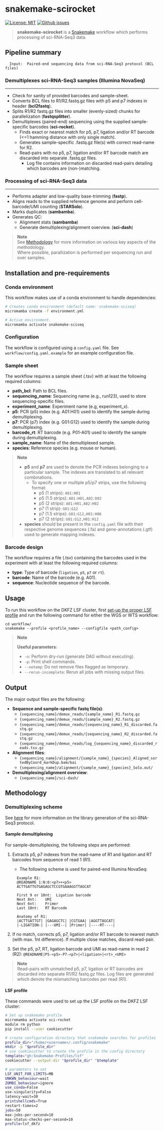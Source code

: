 # snakemake-scirocket

[![License: MIT](https://img.shields.io/badge/License-MIT-yellow.svg)](https://opensource.org/licenses/MIT) [![Github issues](https://img.shields.io/github/issues/odomlab2/snakemake-sciseq)](https://img.shields.io/github/issues/odomlab2/snakemake-sciseq)

> **snakemake-scirocket** is a [Snakemake](https://snakemake.readthedocs.io/en/stable/) workflow which performs processing of sci-RNA-Seq3 data.

## Pipeline summary

```text
  Input:  Paired-end sequencing data from sci-RNA-Seq3 protocol (BCL files)
```

### **Demultiplexes sci-RNA-Seq3 samples (Illumina NovaSeq)**

---

- Check for sanity of provided barcodes and sample-sheet.
- Converts BCL files to R1/R2.fastq.gz files with p5 and p7 indexes in header (**bcl2fastq**).
- Splits R1/R2 fastq.gz files into smaller (evenly-sized) chunks for parallelization (**fastqsplitter**).
- Demultiplexes (paired-end) sequencing using the supplied sample-specific barcodes (**sci-rocket**).
  - Finds exact or nearest match for p5, p7, ligation and/or RT barcode (<=1 hamming distance with only single match).
  - Generates sample-specific .fastq.gz file(s) with correct read-name for R2.
  - Read-pairs with no p5, p7, ligation and/or RT barcode match are discarded into separate .fastq.gz files.
    - Log file contains information on discarded read-pairs detailing which barcodes are (non-)matching.

### **Processing of sci-RNA-Seq3 data**

---

- Performs adapter and low-quality base-trimming (**fastp**).
- Aligns reads to the supplied reference genome and perform cell-barcode/UMI counting (**STARSolo**).
- Marks duplicates (**sambamba**).
- Generates QC:
  - Alignment stats (**sambamba**)
  - Generate demultiplexing/alignment overview. (**sci-dash**)

> **Note**  
> See [Methodology](#methodology) for more information on various key aspects of the methodology.  
> Where possible, parallization is performed per sequencing run and over samples.

## Installation and pre-requirements

### Conda environment

This workflow makes use of a conda environment to handle dependencies:

```bash
# Creates conda environment (default name: snakemake-sciseq)
micromamba create -f environment.yml

# Active environment.
micromamba activate snakemake-sciseq
```

### Configuration

The workflow is configured using a `config.yaml` file. See `workflow/config.yaml.example` for an example configuration file.

### Sample sheet

The workflow requires a sample sheet (.tsv) with at least the following required columns:

- **path_bcl**: Path to BCL files.
- **sequencing_name**: Sequencing name (e.g., run123), used to store sequencing-specific files.
- **experiment_name**: Experiment name (e.g, experiment_x).
- **p5**: PCR (p5) index (e.g. A01:H01) used to identify the sample during demultiplexing.
- **p7**: PCR (p7) index (e.g. G01:G12) used to identify the sample during demultiplexing.
- **barcode_rt**: RT barcode (e.g. P01-A01) used to identify the sample during demultiplexing.
- **sample_name**: Name of the demultiplexed sample.
- **species**: Reference species (e.g. mouse or human).

> **Note**
>
> - **p5** and **p7** are used to denote the PCR indexes belonging to a particular sample. The indexes are translated to all relevant combinations.
>   - To specify one or multiple p5/p7 strips, use the following format:
>     - p5 (1 strips): `A01:H01`
>     - p5 (1.5 strips): `A01:H01,A02:D02`
>     - p5 (2 strips): `A01:H01,A02:H02`
>     - p7 (1 strip): `G01:G12`
>     - p7 (1.5 strips): `G01:G12,H01:H06`
>     - p7 (2 strips): `G01:G12,H01:H12`
> - **species** should be present in the `config.yaml` file with their respective genome sequences (.fa) and gene-annotations (.gtf) used to generate mapping indexes.

### Barcode design

The workflow requires a file (.tsv) containing the barcodes used in the experiment with at least the following required columns:

- **type**: Type of barcode (`ligation`, `p5`, `p7` or `rt`).
- **barcode**: Name of the barcode (e.g. A01).
- **sequence**: Nucleotide sequence of the barcode.

## Usage

To run this workflow on the DKFZ LSF cluster, first [set-up the proper LSF profile](https://github.com/Snakemake-Profiles/lsf) and run the following command for either the WGS or WTS workflow:

```shell
cd workflow/
snakemake --profile <profile_name> --configfile <path_config>
```

> **Note**
>
> **Useful parameters**:
>
> - `-n`: Perform dry-run (generate DAG without executing).
> - `-p`: Print shell commands.
> - `--notemp`: Do not remove files flagged as temporary.
> - `--rerun-incomplete`: Rerun all jobs with missing output files.

## Output

The major output files are the following:

- **Sequence and sample-specific fastq file(s)**:
  - `{sequencing_name}/demux_reads/{sample_name}_R1.fastq.gz`
  - `{sequencing_name}/demux_reads/{sample_name}_R2.fastq.gz`
  - `{sequencing_name}/demux_reads/{sequencing_name}_R1_discarded.fastq.gz`
  - `{sequencing_name}/demux_reads/{sequencing_name}_R2_discarded.fastq.gz`
  - `{sequencing_name}/demux_reads/log_{sequencing_name}_discarded_reads.tsv.gz`
- **Alignment files**:
  - `{sequencing_name}/alignment/{sample_name}_{species}_Aligned_sortedByCoord_markDup.bam/bai`
  - `{sequencing_name}/alignment/{sample_name}_{species}_Solo.out/`
- **Demultiplexing/alignment overview**:
  - `{sequencing_name}/sci-dash/`

## Methodology

### Demultiplexing scheme

See [here](https://teichlab.github.io/scg_lib_structs/methods_html/sci-RNA-seq3.html) for more information on the library generation of the sci-RNA-Seq3 protocol.

#### **Sample demultiplexing**

For sample-demultiplexing, the following steps are performed:

1. Extracts p5, p7 indexes from the read-name of R1 and ligation and RT barcodes from sequence of read 1 (R1).

   - The following scheme is used for paired-end Illumina NovaSeq:

   ```text
     Example R1:
     @READNAME 1:N:0:<p7>+<p5>
     ACTTGATTGTGAGAGCTCCGTGAAAGGTTAGCAT

     First 9 or 10nt:  Ligation barcode
     Next 8nt:    UMI
     Next 6nt:    Primer
     Last 10nt:   RT Barcode

     Anatomy of R1:
     |ACTTGATTGT| |GAGAGCTC| |CGTGAA| |AGGTTAGCAT|
     |-LIGATION-| |---UMI--| |Primer| |----RT----|

   ```

2. If no match, corrects p5, p7, ligation and/or RT barcode to nearest match (with max. 1nt difference). If multiple close matches, discard read-pair.
3. Set the p5, p7, RT, ligation barcode and UMI as read-name in read 2 (R2): `@READNAME|P5-<p5>-P7-<p7>|<ligation>|<rt>_<UMI>`

> **Note**  
> Read-pairs with unmatched p5, p7, ligation or RT barcodes are discarded into separate R1/R2 fastq.gz files.
> Log files are generated which denote the mismatching barcodes per read (R1).

#### **LSF profile**

These commands were used to set up the LSF profile on the DKFZ LSF cluster:

```bash
# Set up snakemake profile
micromamba activate sci-rocket
module rm python
pip install --user cookiecutter

# create configuration directory that snakemake searches for profiles
profile_dir="/home/<username>/.config/snakemake"
mkdir -p "$profile_dir"
# use cookiecutter to create the profile in the config directory
template="gh:Snakemake-Profiles/lsf"
cookiecutter --output-dir "$profile_dir" "$template"

# parameters to set
LSF_UNIT_FOR_LIMITS=MB
UNKWN_behaviour=wait
ZOMBI_behaviour=ignore
use_conda=False
use-singularity=False
latency-wait=30
printshellcmds=True
restart-times=2
jobs=50
max-jobs-per-second=10
max-status-checks-per-second=10
profile=lsf_dkfz
```
